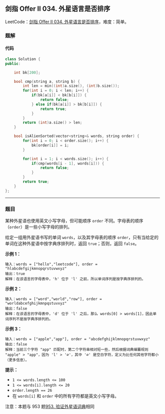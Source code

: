 ## 剑指 Offer II 034. 外星语言是否排序

LeetCode：[剑指 Offer II 034. 外星语言是否排序](https://leetcode.cn/problems/lwyVBB/)，难度：简单。

### 题解

#### 代码

```c++
class Solution {
public:

    int bk[200];

    bool cmp(string a, string b) {
        int len = min((int)a.size(), (int)b.size());
        for(int i = 0; i < len; i++) {
            if(bk[a[i]] < bk[b[i]]) {
                return false;
            } else if(bk[a[i]] > bk[b[i]]) {
                return true;
            }
        }
        return (int)a.size() > len;
    }

    bool isAlienSorted(vector<string>& words, string order) {
        for(int i = 0; i < order.size(); i++) {
            bk[order[i]] = i;
        }

        for(int i = 1; i < words.size(); i++) {
            if(cmp(words[i - 1], words[i])) {
                return false;
            }
        }
        return true;
    }
};
```



---



### 题目

某种外星语也使用英文小写字母，但可能顺序 `order` 不同。字母表的顺序（`order`）是一些小写字母的排列。

给定一组用外星语书写的单词 `words`，以及其字母表的顺序 `order`，只有当给定的单词在这种外星语中按字典序排列时，返回 `true`；否则，返回 `false`。

 

**示例 1：**

```
输入：words = ["hello","leetcode"], order = "hlabcdefgijkmnopqrstuvwxyz"
输出：true
解释：在该语言的字母表中，'h' 位于 'l' 之前，所以单词序列是按字典序排列的。
```

**示例 2：**

```
输入：words = ["word","world","row"], order = "worldabcefghijkmnpqstuvxyz"
输出：false
解释：在该语言的字母表中，'d' 位于 'l' 之后，那么 words[0] > words[1]，因此单词序列不是按字典序排列的。
```

**示例 3：**

```
输入：words = ["apple","app"], order = "abcdefghijklmnopqrstuvwxyz"
输出：false
解释：当前三个字符 "app" 匹配时，第二个字符串相对短一些，然后根据词典编纂规则 "apple" > "app"，因为 'l' > '∅'，其中 '∅' 是空白字符，定义为比任何其他字符都小（更多信息）。
```

 

**提示：**

- `1 <= words.length <= 100`
- `1 <= words[i].length <= 20`
- `order.length == 26`
- 在 `words[i]` 和 `order` 中的所有字符都是英文小写字母。

 

注意：本题与 953 题[953. 验证外星语词典](https://leetcode-cn.com/problems/verifying-an-alien-dictionary/)相同


